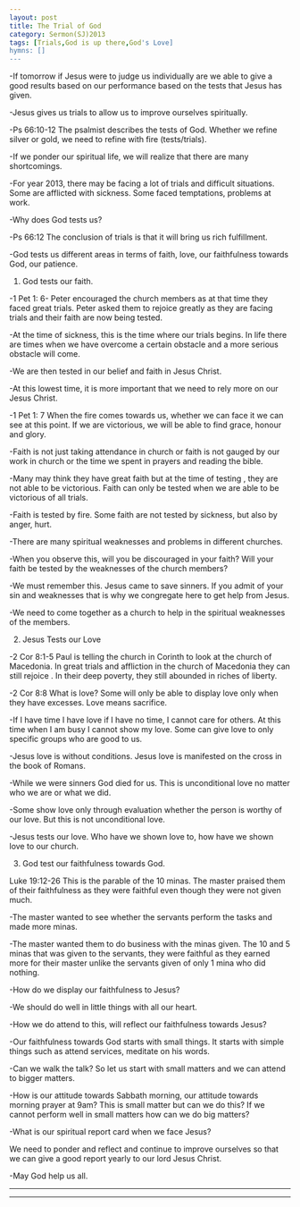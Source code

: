 ```yaml
---
layout: post
title: The Trial of God
category: Sermon(SJ)2013
tags: [Trials,God is up there,God's Love]
hymns: []
---
```

-If tomorrow if Jesus were to judge us individually are we able to give a good results based on our performance based on the tests that Jesus has given.

-Jesus gives us trials to allow us to improve ourselves spiritually.

-Ps 66:10-12  The psalmist describes the tests of God. Whether we refine silver or gold, we need to refine with fire (tests/trials).

-If we ponder our spiritual life, we will realize that there are many shortcomings. 

-For year 2013, there may be facing a lot of trials and difficult situations. Some are afflicted with sickness. Some faced temptations, problems at work. 

-Why does God tests us? 

-Ps 66:12 The conclusion of trials is that it will bring us rich fulfillment. 

-God tests us different areas in terms of faith, love, our faithfulness towards God, our patience. 

1) God tests our faith.

-1 Pet 1: 6- Peter encouraged the church members as at that time they faced great trials. Peter asked them to rejoice greatly as they are facing trials and their faith are now being tested. 

-At the time of sickness, this is the time where our trials begins. In life there are times when we have overcome a certain obstacle and a more serious obstacle will come.

-We are then tested in our belief and faith in Jesus Christ.

-At this lowest time, it is more important that we need to rely more on our Jesus Christ.

-1 Pet 1: 7 When the fire comes towards us, whether we can face it we can see at this point. If we are victorious, we will be able to find grace, honour and glory. 

-Faith is not just taking attendance in church or faith is not gauged by our work in church or the time we spent in prayers and reading the bible. 

-Many may think they have great faith but at the time of testing , they are not able to be victorious. Faith can only be tested when we are able to be victorious of all trials. 

-Faith is tested by fire. Some faith are not tested by sickness, but also by anger, hurt. 

-There are many spiritual weaknesses and problems in different churches. 

-When you observe this, will you be discouraged in your faith? Will your faith be tested by the weaknesses of the church members?

-We must remember this. Jesus came to save sinners. If you admit of your sin and weaknesses that is why we congregate here to get help from Jesus. 

-We need to come together as a church to help in the spiritual weaknesses of the members.

2) Jesus Tests our Love

-2 Cor 8:1-5 Paul is telling the church in Corinth to look at the church of Macedonia. In great trials and affliction in the church of Macedonia they can still  rejoice . In their deep poverty, they still abounded in riches of liberty.  

-2 Cor 8:8 What is love? Some will only be able to display love only when they have excesses. Love means sacrifice. 

-If I have time I have love if I have no time, I cannot care for others. At this time when I am busy I cannot show my love. Some can give love to only specific groups who are good to us.

-Jesus love is without conditions. Jesus love is manifested on the cross in the book of Romans. 

-While we were sinners God died for us. This is unconditional love no matter who we are or what we did. 

-Some show love only through evaluation whether the person is worthy of our love. But this is not unconditional love.

-Jesus tests our love. Who have we shown love to, how have we shown love to our church.

3) God test our faithfulness towards God.

Luke 19:12-26 This is the parable of the 10 minas. The master praised them of their faithfulness as they were faithful even though they were not given much. 

-The master wanted to see whether the servants perform the tasks and made more minas.

-The master wanted them to do business with the minas given. The 10 and 5 minas that was given to the servants, they were faithful as they earned more for their  master unlike the servants given of only 1 mina who did nothing. 

-How do we display our faithfulness to Jesus?

-We should do well in little things with all our heart. 

-How we do attend to this, will reflect our faithfulness towards Jesus?

-Our faithfulness towards God starts with small things. It starts with simple things such as attend services, meditate on his words. 

-Can we walk the talk? So let us start with small matters and we can attend to bigger matters.

-How is our attitude towards Sabbath morning, our attitude towards morning prayer at 9am? This is small matter but can we do this? If we cannot perform well in small matters how can we do big matters?

-What is our spiritual report card when we face Jesus? 

We need to ponder and reflect and continue to improve ourselves so that we can give a good report yearly to our lord Jesus Christ. 

-May God help us all.



----
****
